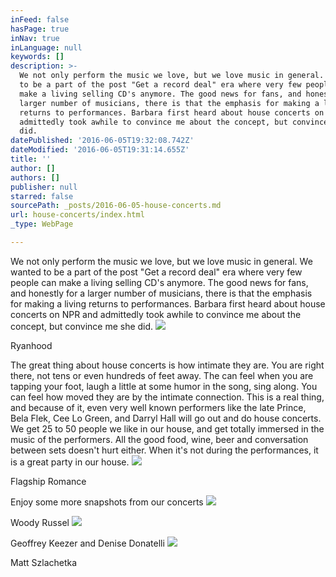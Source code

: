 ```yaml
---
inFeed: false
hasPage: true
inNav: true
inLanguage: null
keywords: []
description: >-
  We not only perform the music we love, but we love music in general. We wanted
  to be a part of the post "Get a record deal" era where very few people can
  make a living selling CD's anymore. The good news for fans, and honestly for a
  larger number of musicians, there is that the emphasis for making a living
  returns to performances. Barbara first heard about house concerts on NPR and
  admittedly took awhile to convince me about the concept, but convince me she
  did. 
datePublished: '2016-06-05T19:32:08.742Z'
dateModified: '2016-06-05T19:31:14.655Z'
title: ''
author: []
authors: []
publisher: null
starred: false
sourcePath: _posts/2016-06-05-house-concerts.md
url: house-concerts/index.html
_type: WebPage

---
```

We not only perform the music we love, but we love music in general. We wanted to be a part of the post "Get a record deal" era where very few people can make a living selling CD's anymore. The good news for fans, and honestly for a larger number of musicians, there is that the emphasis for making a living returns to performances. Barbara first heard about house concerts on NPR and admittedly took awhile to convince me about the concept, but convince me she did. ![](https://the-grid-user-content.s3-us-west-2.amazonaws.com/a6286080-e267-468b-8b2a-16177662f7e5.jpg)

Ryanhood

The great thing about house concerts is how intimate they are. You are right there, not tens or even hundreds of feet away. The can feel when you are tapping your foot, laugh a little at some humor in the song, sing along. You can feel how moved they are by the intimate connection. This is a real thing, and because of it, even very well known performers like the late Prince, Bela Flek, Cee Lo Green, and Darryl Hall will go out and do house concerts. We get 25 to 50 people we like in our house, and get totally immersed in the music of the performers. All the good food, wine, beer and conversation between sets doesn't hurt either. When it's not during the performances, it is a great party in our house. ![](https://the-grid-user-content.s3-us-west-2.amazonaws.com/a5456b9a-5212-4b7d-bf09-c5b98db6523e.jpg)

Flagship Romance

Enjoy some more snapshots from our concerts
![](https://the-grid-user-content.s3-us-west-2.amazonaws.com/8bc0c245-5e10-4103-a78e-aada18195b9a.jpg)

Woody Russel
![](https://the-grid-user-content.s3-us-west-2.amazonaws.com/5a6c8819-c1f4-4fcc-8a69-c814f624f31b.jpg)

Geoffrey Keezer and Denise Donatelli
![](https://the-grid-user-content.s3-us-west-2.amazonaws.com/99407271-c5d1-4dc4-85c8-a12ee8c779d2.jpg)

Matt Szlachetka